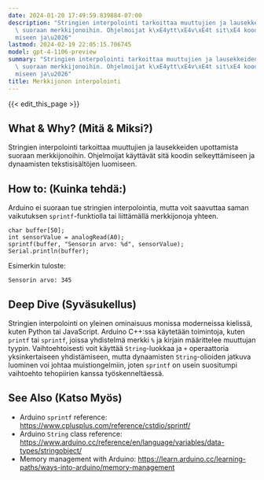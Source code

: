 ```yaml
---
date: 2024-01-20 17:49:59.839884-07:00
description: "Stringien interpolointi tarkoittaa muuttujien ja lausekkeiden upottamista\
  \ suoraan merkkijonoihin. Ohjelmoijat k\xE4ytt\xE4v\xE4t sit\xE4 koodin selkeytt\xE4\
  miseen ja\u2026"
lastmod: 2024-02-19 22:05:15.706745
model: gpt-4-1106-preview
summary: "Stringien interpolointi tarkoittaa muuttujien ja lausekkeiden upottamista\
  \ suoraan merkkijonoihin. Ohjelmoijat k\xE4ytt\xE4v\xE4t sit\xE4 koodin selkeytt\xE4\
  miseen ja\u2026"
title: Merkkijonon interpolointi
---
```


{{< edit_this_page >}}

## What & Why? (Mitä & Miksi?)
Stringien interpolointi tarkoittaa muuttujien ja lausekkeiden upottamista suoraan merkkijonoihin. Ohjelmoijat käyttävät sitä koodin selkeyttämiseen ja dynaamisten tekstisisältöjen luomiseen.

## How to: (Kuinka tehdä:)
Arduino ei suoraan tue stringien interpolointia, mutta voit saavuttaa saman vaikutuksen `sprintf`-funktiolla tai liittämällä merkkijonoja yhteen.

```Arduino
char buffer[50];
int sensorValue = analogRead(A0);
sprintf(buffer, "Sensorin arvo: %d", sensorValue);
Serial.println(buffer);
```

Esimerkin tuloste:
```
Sensorin arvo: 345
```

## Deep Dive (Syväsukellus)
Stringien interpolointi on yleinen ominaisuus monissa moderneissa kielissä, kuten Python tai JavaScript. Arduino C++:ssa käytetään toimintoja, kuten `printf` tai `sprintf`, joissa yhdistelmä merkki `%` ja kirjain määrittelee muuttujan tyypin. Vaihtoehtoisesti voit käyttää `String`-luokkaa ja `+` operaattoria yksinkertaiseen yhdistämiseen, mutta dynaamisten `String`-olioiden jatkuva luominen voi johtaa muistiongelmiin, joten `sprintf` on usein suositumpi vaihtoehto tehopiirien kanssa työskenneltäessä.

## See Also (Katso Myös)
- Arduino `sprintf` reference: https://www.cplusplus.com/reference/cstdio/sprintf/
- Arduino `String` class reference: https://www.arduino.cc/reference/en/language/variables/data-types/stringobject/
- Memory management with Arduino: https://learn.arduino.cc/learning-paths/ways-into-arduino/memory-management
